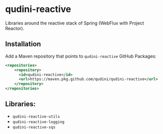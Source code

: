 # qudini-reactive

Libraries around the reactive stack of Spring (WebFlux with Project Reactor).

## Installation

Add a Maven repository that points to `qudini-reactive` GitHub Packages:

```xml
<repositories>
    <repository>
      <id>qudini-reactive</id>
      <url>https://maven.pkg.github.com/qudini/qudini-reactive</url>
    </repository>
</repositories>
```

## Libraries:

- `qudini-reactive-utils`
- `qudini-reactive-logging`
- `qudini-reactive-sqs`
